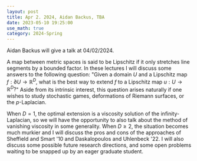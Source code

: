```yaml
---
layout: post
title: Apr 2. 2024, Aidan Backus, TBA
date: 2023-05-10 19:25:00
use_math: true
category: 2024-Spring
---
```

Aidan Backus will give a talk at 04/02/2024.

A map between metric spaces is said to be Lipschitz if it only stretches line segments by a bounded factor. In these lectures I will discuss some answers to the following question: "Given a domain $U$ and a Lipschitz map $f: \partial U \to \mathbb R^D$, what is the best way to extend $f$ to a Lipschitz map $u: U \to \mathbb R^D?$" Aside from its intrinsic interest, this question arises naturally if one wishes to study stochastic games, deformations of Riemann surfaces, or the $p$-Laplacian.

When $D = 1$, the optimal extension is a viscosity solution of the infinity-Laplacian, so we will have the opportunity to also talk about the method of vanishing viscosity in some generality. When $D \geq 2$, the situation becomes much murkier and I will discuss the pros and cons of the approaches of Sheffield and Smart '10 and Daskalopoulos and Uhlenbeck '22. I will also discuss some possible future research directions, and some open problems waiting to be snapped up by an eager graduate student.
